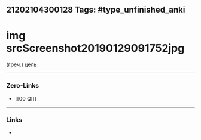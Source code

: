 21202104300128
Tags: #type_unfinished_anki
---
# img srcScreenshot20190129091752jpg

(греч.) цель

---
### Zero-Links
- [[00 QI]]
---
### Links
-